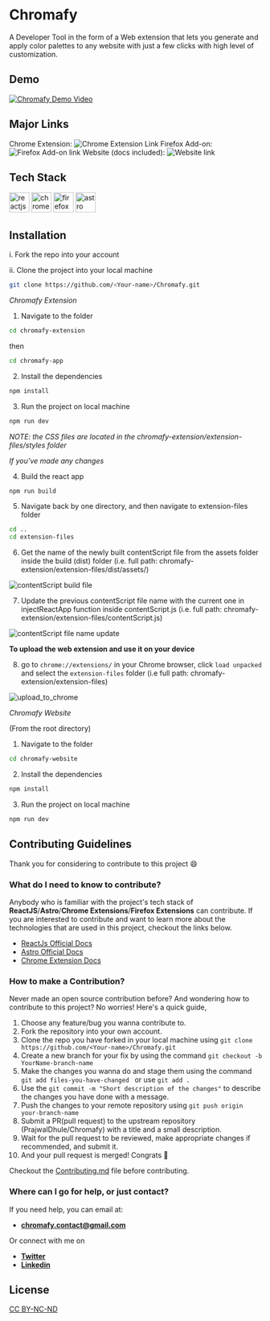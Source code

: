 # Chromafy

A Developer Tool in the form of a Web extension that lets you generate and apply color palettes to any website with just a few clicks with high level of customization.

## Demo

[![**Chromafy Demo Video**](https://img.youtube.com/vi/X3rUIZoolqU/0.jpg)](https://www.youtube.com/watch?v=X3rUIZoolqU)

## Major Links

Chrome Extension: ![Chrome Extension Link](https://chromewebstore.google.com/detail/chromafy/cnlpinepheadkoncomndblbajnalpljn)
Firefox Add-on: ![Firefox Add-on link](https://addons.mozilla.org/en-US/firefox/addon/chromafy/)
Website (docs included): ![Website link](https://chromafy.vercel.app/)

## Tech Stack

<div align="left">
<img src="https://cdn.jsdelivr.net/gh/devicons/devicon/icons/react/react-original.svg" width=40 height=40 alt="reactjs logo"/>
<img src="https://cdn.jsdelivr.net/gh/devicons/devicon@latest/icons/chrome/chrome-original.svg" width=40 height=40 alt="chrome logo" />
<img src="https://cdn.jsdelivr.net/gh/devicons/devicon@latest/icons/firefox/firefox-plain.svg" width=40 height=40 alt="firefox logo"/>  
<img src="https://github.com/PrajwalDhule/Chromafy/assets/89639472/51099b09-50e0-4ffa-93ba-916758f48c46" width=40 height=40 alt="astro logo"/>
</div>

## Installation

i. Fork the repo into your account

ii. Clone the project into your local machine

```sh
git clone https://github.com/<Your-name>/Chromafy.git
```

_Chromafy Extension_

1. Navigate to the folder

```sh
cd chromafy-extension
```

then

```sh
cd chromafy-app
```

2. Install the dependencies

```sh
npm install
```

3. Run the project on local machine

```sh
npm run dev
```

_NOTE: the CSS files are located in the chromafy-extension/extension-files/styles folder_

_If you've made any changes_

4. Build the react app

```sh
npm run build
```

5. Navigate back by one directory, and then navigate to extension-files folder

```sh
cd ..
cd extension-files
```

6. Get the name of the newly built contentScript file from the assets folder inside the build (dist) folder (i.e. full path: chromafy-extension/extension-files/dist/assets/)

![contentScript build file](https://github.com/PrajwalDhule/Chromafy/assets/89639472/475bcf5f-d181-415d-8810-060ff154ac75)

7. Update the previous contentScript file name with the current one in injectReactApp function inside contentScript.js (i.e. full path: chromafy-extension/extension-files/contentScript.js)

![contentScript file name update](https://github.com/PrajwalDhule/Chromafy/assets/89639472/907c17aa-4ede-44f0-9daf-4cd9432cf729)

**To upload the web extension and use it on your device**

8. go to `chrome://extensions/` in your Chrome browser, click `load unpacked` and select the `extension-files` folder (i.e full path: chromafy-extension/extension-files)

![upload_to_chrome](https://github.com/PrajwalDhule/Chromafy/assets/89639472/6b77c769-ccc0-419c-844b-27ffb92ee4f1)

_Chromafy Website_

(From the root directory)

1. Navigate to the folder

```sh
cd chromafy-website
```

2. Install the dependencies

```sh
npm install
```

3. Run the project on local machine

```sh
npm run dev
```

## Contributing Guidelines

Thank you for considering to contribute to this project 😄

### What do I need to know to contribute?

Anybody who is familiar with the project's tech stack of **ReactJS**/**Astro**/**Chrome Extensions**/**Firefox Extensions** can contribute.
If you are interested to contribute and want to learn more about the technologies that are used in this project, checkout the links below.

- [ReactJs Official Docs](https://react.dev/reference/react)
- [Astro Official Docs](https://docs.astro.build/en/getting-started/)
- [Chrome Extension Docs](https://developer.chrome.com/docs/extensions/get-started)

### How to make a Contribution?

Never made an open source contribution before? And wondering how to contribute to this project?
No worries! Here's a quick guide,

1. Choose any feature/bug you wanna contribute to.
2. Fork the repository into your own account.
3. Clone the repo you have forked in your local machine using `git clone https://github.com/<Your-name>/Chromafy.git`
4. Create a new branch for your fix by using the command `git checkout -b YourName-branch-name `
5. Make the changes you wanna do and stage them using the command `git add files-you-have-changed ` or use `git add .`
6. Use the `git commit -m "Short description of the changes"` to describe the changes you have done with a message.
7. Push the changes to your remote repository using `git push origin your-branch-name`
8. Submit a PR(pull request) to the upstream repository (PrajwalDhule/Chromafy) with a title and a small description.
9. Wait for the pull request to be reviewed, make appropriate changes if recommended, and submit it.
10. And your pull request is merged! Congrats 🎊

Checkout the [Contributing.md](CONTRIBUTING.md) file before contributing.

### Where can I go for help, or just contact?

If you need help, you can email at:

- <a href="mailto:chromafy.contact@gmail.com" target="_blank" rel="noopener noreferrer">**chromafy.contact@gmail.com**</a>

Or connect with me on

- <a href="https://twitter.com/prajwaldhule36" target="_blank" rel="noopener noreferrer">**Twitter**</a>
- <a href="https://www.linkedin.com/in/prajwal-dhule" target="_blank" rel="noopener noreferrer">**Linkedin**</a>

## License

[CC BY-NC-ND](LICENSE.md)
